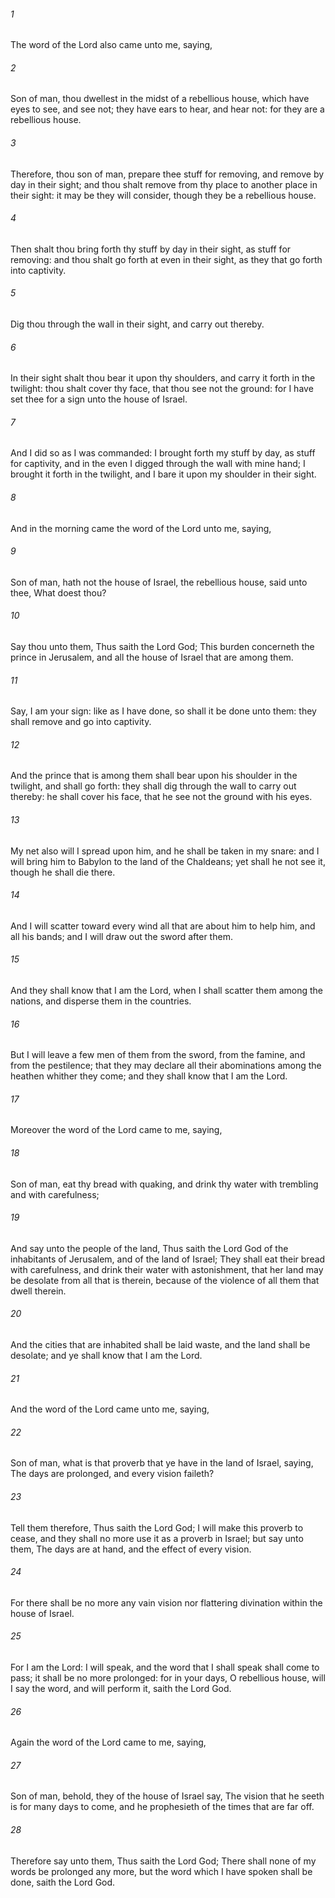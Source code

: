 ###### 1
The word of the Lord also came unto me, saying,

###### 2
Son of man, thou dwellest in the midst of a rebellious house, which have eyes to see, and see not; they have ears to hear, and hear not: for they are a rebellious house.

###### 3
Therefore, thou son of man, prepare thee stuff for removing, and remove by day in their sight; and thou shalt remove from thy place to another place in their sight: it may be they will consider, though they be a rebellious house.

###### 4
Then shalt thou bring forth thy stuff by day in their sight, as stuff for removing: and thou shalt go forth at even in their sight, as they that go forth into captivity.

###### 5
Dig thou through the wall in their sight, and carry out thereby.

###### 6
In their sight shalt thou bear it upon thy shoulders, and carry it forth in the twilight: thou shalt cover thy face, that thou see not the ground: for I have set thee for a sign unto the house of Israel.

###### 7
And I did so as I was commanded: I brought forth my stuff by day, as stuff for captivity, and in the even I digged through the wall with mine hand; I brought it forth in the twilight, and I bare it upon my shoulder in their sight.

###### 8
And in the morning came the word of the Lord unto me, saying,

###### 9
Son of man, hath not the house of Israel, the rebellious house, said unto thee, What doest thou?

###### 10
Say thou unto them, Thus saith the Lord God; This burden concerneth the prince in Jerusalem, and all the house of Israel that are among them.

###### 11
Say, I am your sign: like as I have done, so shall it be done unto them: they shall remove and go into captivity.

###### 12
And the prince that is among them shall bear upon his shoulder in the twilight, and shall go forth: they shall dig through the wall to carry out thereby: he shall cover his face, that he see not the ground with his eyes.

###### 13
My net also will I spread upon him, and he shall be taken in my snare: and I will bring him to Babylon to the land of the Chaldeans; yet shall he not see it, though he shall die there.

###### 14
And I will scatter toward every wind all that are about him to help him, and all his bands; and I will draw out the sword after them.

###### 15
And they shall know that I am the Lord, when I shall scatter them among the nations, and disperse them in the countries.

###### 16
But I will leave a few men of them from the sword, from the famine, and from the pestilence; that they may declare all their abominations among the heathen whither they come; and they shall know that I am the Lord.

###### 17
Moreover the word of the Lord came to me, saying,

###### 18
Son of man, eat thy bread with quaking, and drink thy water with trembling and with carefulness;

###### 19
And say unto the people of the land, Thus saith the Lord God of the inhabitants of Jerusalem, and of the land of Israel; They shall eat their bread with carefulness, and drink their water with astonishment, that her land may be desolate from all that is therein, because of the violence of all them that dwell therein.

###### 20
And the cities that are inhabited shall be laid waste, and the land shall be desolate; and ye shall know that I am the Lord.

###### 21
And the word of the Lord came unto me, saying,

###### 22
Son of man, what is that proverb that ye have in the land of Israel, saying, The days are prolonged, and every vision faileth?

###### 23
Tell them therefore, Thus saith the Lord God; I will make this proverb to cease, and they shall no more use it as a proverb in Israel; but say unto them, The days are at hand, and the effect of every vision.

###### 24
For there shall be no more any vain vision nor flattering divination within the house of Israel.

###### 25
For I am the Lord: I will speak, and the word that I shall speak shall come to pass; it shall be no more prolonged: for in your days, O rebellious house, will I say the word, and will perform it, saith the Lord God.

###### 26
Again the word of the Lord came to me, saying,

###### 27
Son of man, behold, they of the house of Israel say, The vision that he seeth is for many days to come, and he prophesieth of the times that are far off.

###### 28
Therefore say unto them, Thus saith the Lord God; There shall none of my words be prolonged any more, but the word which I have spoken shall be done, saith the Lord God.

